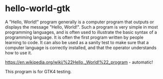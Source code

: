 # hello-world-gtk

A "Hello, World!" program generally is a computer program that outputs or displays the message "Hello, World!". Such a program is very simple in most programming languages, and is often used to illustrate the basic syntax of a programming language. It is often the first program written by people learning to code. It can also be used as a sanity test to make sure that a computer language is correctly installed, and that the operator understands how to use it.

https://en.wikipedia.org/wiki/%22Hello,_World!%22_program - automatic!

This program is for GTK4 testing.
